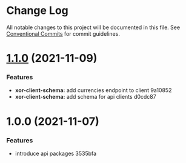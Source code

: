 # Change Log

All notable changes to this project will be documented in this file.
See [Conventional Commits](https://conventionalcommits.org) for commit guidelines.

# [1.1.0](/compare/@xor/xor-client-schema@1.0.0...@xor/xor-client-schema@1.1.0) (2021-11-09)


### Features

* **xor-client-schema:** add currencies endpoint to client 9a10852
* **xor-client-schema:** add schema for api clients d0cdc87





# 1.0.0 (2021-11-07)


### Features

* introduce api packages 3535bfa
